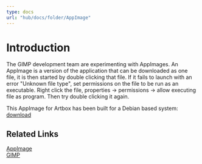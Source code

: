 ```yaml
---
type: docs
url: "hub/docs/folder/AppImage"
---
```


# Introduction

The GIMP development team are experimenting with AppImages. An AppImage is a version of the application that can be downloaded as one file, it is then started by double clicking that file. If it fails to launch with an error "Unknown file type", set permissions on the file to be run as an executable. Right click the file, properties -> permissions -> allow executing file as program. Then try double clicking it again.

This AppImage for Artbox has been built for a Debian based system: [download](https://gitlab.gnome.org/pixelmixer/artbox/-/raw/feature-appimage/AppImage/GIMP-2.99.19-x86_64.AppImage?ref_type=heads&inline=false)

## Related Links

[AppImage](https://appimage.org/)  
[GIMP](https://www.gimp.org/news/2024/05/28/experiments-appimage/)  
